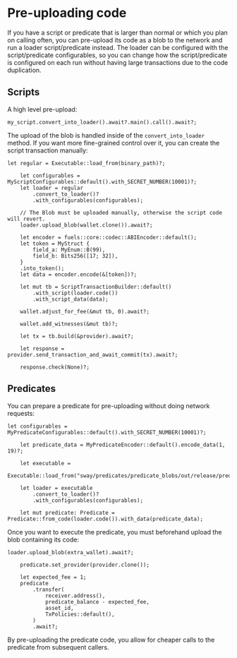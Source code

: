 # Pre-uploading code

If you have a script or predicate that is larger than normal or which you plan
on calling often, you can pre-upload its code as a blob to the network and run a
loader script/predicate instead. The loader can be configured with the
script/predicate configurables, so you can change how the script/predicate is
configured on each run without having large transactions due to the code
duplication.

## Scripts

A high level pre-upload:

```rust,ignore
my_script.convert_into_loader().await?.main().call().await?;
```

The upload of the blob is handled inside of the `convert_into_loader` method. If you
want more fine-grained control over it, you can create the script transaction
manually:

```rust,ignore
let regular = Executable::load_from(binary_path)?;

    let configurables = MyScriptConfigurables::default().with_SECRET_NUMBER(10001)?;
    let loader = regular
        .convert_to_loader()?
        .with_configurables(configurables);

    // The Blob must be uploaded manually, otherwise the script code will revert.
    loader.upload_blob(wallet.clone()).await?;

    let encoder = fuels::core::codec::ABIEncoder::default();
    let token = MyStruct {
        field_a: MyEnum::B(99),
        field_b: Bits256([17; 32]),
    }
    .into_token();
    let data = encoder.encode(&[token])?;

    let mut tb = ScriptTransactionBuilder::default()
        .with_script(loader.code())
        .with_script_data(data);

    wallet.adjust_for_fee(&mut tb, 0).await?;

    wallet.add_witnesses(&mut tb)?;

    let tx = tb.build(&provider).await?;

    let response = provider.send_transaction_and_await_commit(tx).await?;

    response.check(None)?;
```

## Predicates

You can prepare a predicate for pre-uploading without doing network requests:

```rust,ignore
let configurables = MyPredicateConfigurables::default().with_SECRET_NUMBER(10001)?;

    let predicate_data = MyPredicateEncoder::default().encode_data(1, 19)?;

    let executable =
        Executable::load_from("sway/predicates/predicate_blobs/out/release/predicate_blobs.bin")?;

    let loader = executable
        .convert_to_loader()?
        .with_configurables(configurables);

    let mut predicate: Predicate = Predicate::from_code(loader.code()).with_data(predicate_data);
```

Once you want to execute the predicate, you must beforehand upload the blob
containing its code:

```rust,ignore
loader.upload_blob(extra_wallet).await?;

    predicate.set_provider(provider.clone());

    let expected_fee = 1;
    predicate
        .transfer(
            receiver.address(),
            predicate_balance - expected_fee,
            asset_id,
            TxPolicies::default(),
        )
        .await?;
```

By pre-uploading the predicate code, you allow for cheaper calls to the predicate
from subsequent callers.
